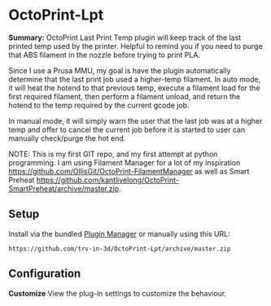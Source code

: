 # OctoPrint-Lpt

**Summary:** OctoPrint Last Print Temp plugin will keep track of the last printed temp used by the printer.  Helpful to remind you if you need to purge that ABS filament in the nozzle before trying to print PLA.

Since I use a Prusa MMU, my goal is have the plugin automatically determine that the last print job used a higher-temp filament.
In auto mode, it will heat the hotend to that previous temp, execute a filament load for the first required filament, then perform a filament unload, and return the hotend to the temp required by the current gcode job.

In manual mode, it will simply warn the user that the last job was at a higher temp and offer to cancel the current job before it is started to user can manually check/purge the hot end.


NOTE:  This is my first GIT repo, and my first attempt at python programming.
I am using Filament Manager for a lot of my inspiration https://github.com/OllisGit/OctoPrint-FilamentManager as well as Smart Preheat https://github.com/kantlivelong/OctoPrint-SmartPreheat/archive/master.zip.



## Setup

Install via the bundled [Plugin Manager](https://docs.octoprint.org/en/master/bundledplugins/pluginmanager.html)
or manually using this URL:

    https://github.com/trv-in-3d/OctoPrint-Lpt/archive/master.zip



## Configuration

**Customize** View the plug-in settings to customize the behaviour.
